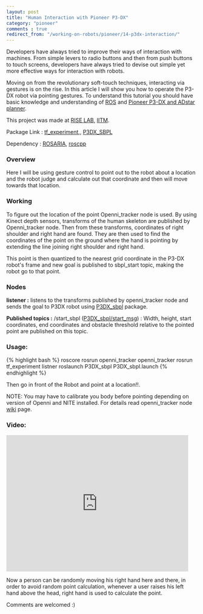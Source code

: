 ```yaml
---
layout: post
title: "Human Interaction with Pioneer P3-DX"
category: "pioneer"
comments : true
redirect_from: "/working-on-robots/pioneer/14-p3dx-interaction/"
---
```

Developers have always tried to improve their ways of interaction with machines. From simple levers to radio buttons and then from push buttons to touch screens, developers have always tried to devise out simple yet more effective ways for interaction with robots. 

Moving on from the revolutionary soft-touch techniques, interacting via gestures is on the rise. In this article I will show you how to operate the P3-DX robot via pointing gestures. To understand this tutorial you should have basic knowledge and understanding of [ROS](http://www.ros.org "ROS ") and [Pioneer P3-DX and ADstar planner](/pioneer-p3dx-adstar).

This project was made at [RISE LAB](http://rise.cse.iitm.ac.in/wiki/index.php/RISE_Robotics_Group "RISE Robotics group"), [IITM](http://www.iitm.ac.in/ "IIT Madras").

Package Link : [tf_experiment,](https://github.com/playwithrobots/tf_experiments), [P3DX_SBPL](https://github.com/playwithrobots/P3DX_sbpl "github repo")

Dependency : [ROSARIA](http://www.ros.org/wiki/ROSARIA "ROSARIA package on ros.org"), [roscpp](http://www.ros.org/wiki/roscpp "roscpp ")

### Overview

Here I will be using gesture control to point out to the robot about a location and the robot judge and calculate out that coordinate and then will move towards that location.

### Working

To figure out the location of the point Openni\_tracker node is used. By using Kinect depth sensors, transforms of the human skeleton are published by Openni_tracker node. Then from these transforms, coordinates of right shoulder and right hand are found. They are then used to find the coordinates of the point on the ground where the hand is pointing by extending the line joining right shoulder and right hand.

This point is then quantized to the nearest grid coordinate in the P3-DX robot's frame and new goal is published to sbpl\_start topic, making the robot go to that point.

### Nodes

**listener :** listens to the transforms published by openni\_tracker node and sends the goal to P3DX robot using [P3DX_sbpl](/pioneer-p3dx-adstar "Adstar planner") package.

**Published topics :** /start_sbpl ([P3DX_sbpl/start_msg](/pioneer-p3dx-adstar#start_msg))  :  Width, height, start coordinates, end coordinates and obstacle threshold relative to the pointed point are published on this topic.

### Usage:

{% highlight bash %}
roscore
rosrun openni_tracker openni_tracker
rosrun tf_experiment listner
roslaunch P3DX_sbpl P3DX_sbpl.launch
{% endhighlight %}

Then go in front of the Robot and point at a location!!. 

NOTE: You may have to calibrate you body before pointing depending on version of Openni and NITE installed. For details read openni_tracker node [wiki](http://www.ros.org/wiki/openni_tracker "Openni_tracker") page. 

### Video:

<iframe src="http://www.youtube.com/embed/Jis2Leavhok" frameborder="0" width="480" height="360"></iframe>

Now a person can be randomly moving his right hand here and there, in order to avoid random point calculation, whenever a user raises his left hand above the head, right hand is used to calculate the point. 

Comments are welcomed :)